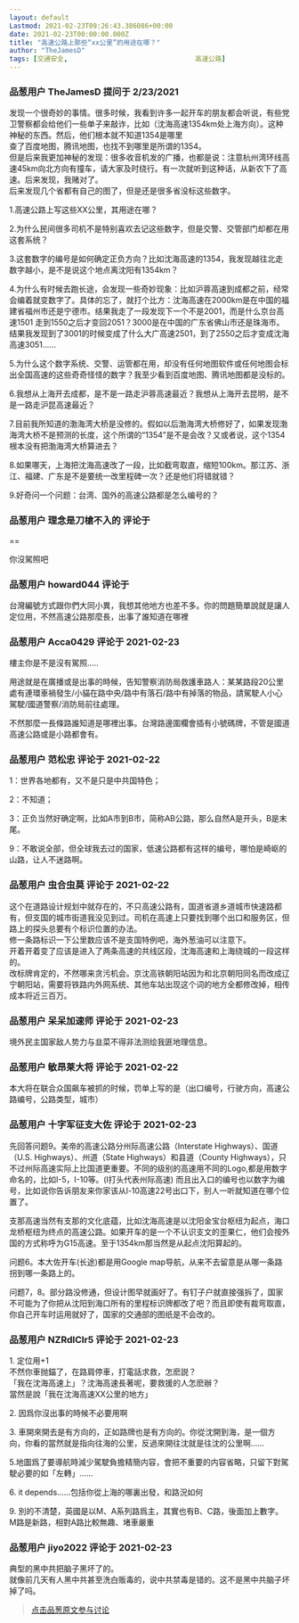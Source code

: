 ```yaml
---
layout: default
Lastmod: 2021-02-23T09:26:43.386086+00:00
date: 2021-02-23T00:00:00.000Z
title: "高速公路上那些“xx公里”的用途在哪？"
author: "TheJamesD"
tags: [交通安全,								高速公路]
---
```



### 品葱用户 **TheJamesD** 提问于 2/23/2021
    
发现一个很奇妙的事情。很多时候，我看到许多一起开车的朋友都会听说，有些党卫警察都会给他们一些单子来敲诈，比如（沈海高速1354km处上海方向）。这种神秘的东西。然后，他们根本就不知道1354是哪里  
查了百度地图，腾讯地图，也找不到哪里是所谓的1354。  
但是后来我更加神秘的发现：很多收音机发的广播，也都是说：注意杭州湾环线高速45km向北方向有撞车，请大家及时绕行。有一次就听到这种话，从新农下了高速。后来发现，我赌对了。  
后来发现几个省都有自己的图了，但是还是很多省没标这些数字。  
  
1.高速公路上写这些XX公里，其用途在哪？  
  
2.为什么民间很多司机不是特别喜欢去记这些数字，但是交警、交管部门却都在用这套系统？  
  
3.这套数字的编号是如何确定正负方向？比如沈海高速的1354，我发现越往北走数字越小，是不是说这个地点离沈阳有1354km？  
  
4.为什么有时候去跑长途，会发现一些奇妙现象：比如沪蓉高速到成都之前，经常会编着就变数字了。具体的忘了，就打个比方：沈海高速在2000km是在中国的福建省福州市还是宁德市。结果我走了一段发现下一个不是2001，而是什么京台高速1501 走到1550之后才变回2051？3000是在中国的广东省佛山市还是珠海市。结果我发现到了3001的时候变成了什么大广高速2501，到了2550之后才变成沈海高速3051……  
  
5.为什么这个数字系统、交警、运管都在用，却没有任何地图软件或任何地图会标出全国高速的这些奇奇怪怪的数字？我至少看到百度地图、腾讯地图都是没标的。  
  
6.我想从上海开去成都，是不是一路走沪蓉高速最近？我想从上海开去昆明，是不是一路走沪昆高速最近？  
  
7.目前我所知道的渤海湾大桥是没修的。假如以后渤海湾大桥修好了，如果发现渤海湾大桥不是预测的长度，这个所谓的“1354”是不是会改？又或者说，这个1354根本没有把渤海湾大桥算进去？  
  
8.如果哪天，上海把沈海高速改了一段，比如截弯取直，缩短100km。那江苏、浙江、福建、广东是不是要统一改里程碑一次？还是他们将错就错？  
  
9.好奇问一个问题：台湾、国外的高速公路都是怎么编号的？
    
                

### 品葱用户 **理念是刀槍不入的** 评论于 
        
\==  
  
你沒駕照吧
        
                

### 品葱用户 **howard044** 评论于 
        
台灣編號方式跟你們大同小異，我想其他地方也差不多。你的問題簡單說就是讓人定位用，不然高速公路那麼長，出事了誰知道在哪裡
        
                

### 品葱用户 **Acca0429** 评论于 2021-02-23
        
樓主你是不是沒有駕照.....  
  
用途就是在廣播或是出事的時候，告知警察消防局救護車路人：某某路段20公里處有連環車禍發生/小貓在路中央/路中有落石/路中有掉落的物品，請駕駛人小心駕駛/國道警察/消防局前往處理。  
  
不然那麼一長條路誰知道是哪裡出事。台灣路邊圍欄會插有小號碼牌，不管是國道高速公路或是小路都會有。
        
                

### 品葱用户 **范松忠** 评论于 2021-02-22
        
1：世界各地都有，又不是只是中共国特色；  
  
2：不知道；  
  
3：正负当然好确定啊，比如A市到B市，简称AB公路，那么自然A是开头，B是末尾。  
  
9：不敢说全部，但全球我去过的国家，低速公路都有这样的编号，哪怕是崎岖的山路，让人不迷路啊。
        
                

### 品葱用户 **虫合虫莫** 评论于 2021-02-22
        
这个在道路设计规划中就存在的，不只高速公路有，国道省道乡道城市快速路都有，但支国的城市街道我没见到过。司机在高速上只要找到哪个出口和服务区，但路上的探头总要有个标识位置的办法。  
修一条路标识一下公里数应该不是支国特例吧，海外葱油可以注意下。  
开着开着变了应该是进入了两条高速的共线区段，沈海高速和上海绕城的一段这样的。  
改标牌肯定的，不然哪来贪污机会。京沈高铁朝阳站因为和北京朝阳同名而改成辽宁朝阳站，需要将铁路内外网系统、其他车站出现这个词的地方全都修改掉，相传成本将近三百万。
        
                

### 品葱用户 **呆呆加速师** 评论于 2021-02-23
        
境外民主国家敌人势力与韭菜不得非法测绘我匪地理信息。
        
                

### 品葱用户 **敏昂莱大将** 评论于 2021-02-22
        
本大将在联合众国飙车被抓的时候，罚单上写的是（出口编号，行驶方向，高速公路编号，公路类型，城市）
        
                

### 品葱用户 **十字军征支大佐** 评论于 2021-02-23
        
先回答问题9。美帝的高速公路分州际高速公路（Interstate Highways）、国道（U.S. Highways）、州道（State Highways）和县道（County Highways），只不过州际高速实际上比国道更重要。不同的级别的高速用不同的Logo,都是用数字命名的，比如I-5，I-10等。(I打头代表州际高速) 而且出入口的编号也以数字为编号，比如说你告诉朋友来你家该从l-10高速22号出口下，别人一听就知道在哪个位置了。  
  
支那高速当然有支那的文化底蕴，比如沈海高速是以沈阳金宝台枢纽为起点，海口龙桥枢纽为终点的高速公路。如果开车的是一个不认识支文的歪果仁，他们会按外国的方式称呼为G15高速。至于1354km那当然是从起点沈阳算起的。  
  
问题6。本大佐开车(长途)都是用Google map导航，从来不去留意是从哪一条路拐到哪一条路上的。  
  
问题7，8。部分路没修通，但设计图早就画好了。有钉子户就直接强拆了，国家不可能为了你把从沈阳到海口所有的里程标识牌都改了吧？而且即使有裁弯取直，你自己开车时运用就好了，国家的交通部的图纸是不会改的。
        
                

### 品葱用户 **NZRdlClr5** 评论于 2021-02-23
        
1\. 定位用+1  
不然你車抛錨了，在路肩停車，打電話求救，怎麽説？  
「我在沈海高速上」？沈海高速長著呢，要救援的人怎麽辦？  
當然是說「我在沈海高速XX公里的地方」  
  
2\. 因爲你沒出事的時候不必要用啊  
  
3\. 車開來開去是有方向的，正如路牌也是有方向的。你從沈開到海，是一個方向，你看的當然就是指向往海的公里，反過來開往沈就是往沈的公里啊……  
  
5.地圖爲了要導航時減少駕駛負擔精簡内容，會把不重要的内容省略，只留下對駕駛必要的如「左轉」……  
  
6\. it depends……包括你從上海的哪裏出發，和路況如何  
  
9\. 別的不清楚，英國是以M、A系列路爲主，其實也有B、C路，後面加上數字。M路是新路，相對A路比較無趣、堵車嚴重
        
                

### 品葱用户 **jiyo2022** 评论于 2021-02-23
        
典型的黑中共把脑子黑坏了的。  
就像前几天有人黑中共甚至洗白贩毒的，说中共禁毒是错的。这不是黑中共脑子坏掉了吗。
        
                





> [点击品葱原文参与讨论](https://pincong.rocks/question/36566)

